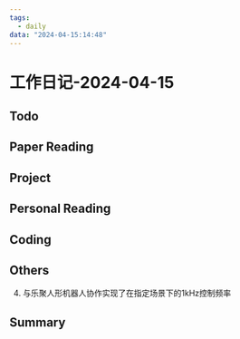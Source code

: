 ```yaml
---
tags:
  - daily
data: "2024-04-15:14:48"
---
```

# 工作日记-2024-04-15
## Todo
## Paper Reading
## Project
## Personal Reading
## Coding
## Others
4) 与乐聚人形机器人协作实现了在指定场景下的1kHz控制频率
## Summary
